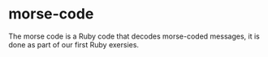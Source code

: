 # morse-code
The morse code is a Ruby code that decodes morse-coded messages, it is done as part of our first Ruby exersies.
